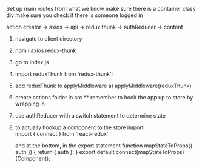 Set up main routes from what we know
make sure there is a container class div
make sure you check if there is someone logged in

action creator -> axios -> api -> redux thunk -> authReducer -> content
1) navigate to client directory
2) npm i axios redux-thunk
3) go to index.js
4) import reduxThunk from 'redux-thunk';
5) add reduxThunk to applyMiddleware
    a) applyMiddleware(reduxThunk)

6) create actions folder in src
** remember to hook the app up to store by wrapping in <Provider store={store}></Provider>
7) use authReducer with a switch statement to determine state
8) to actually hookup a component to the store import  
    import { connect } from 'react-redux'

    and at the bottom, in the export statement
    function mapStateToProps({ auth }) {
        return { auth };
    }
    export default connect(mapStateToProps)(Component);